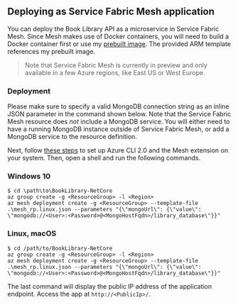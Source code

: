 ## Deploying as Service Fabric Mesh application
You can deploy the Book Library API as a microservice in Service Fabric Mesh. Since Mesh makes use of Docker containers, you will need to build a Docker container first or use my [prebuilt image](https://hub.docker.com/r/joergjo/booklibrary-netcore/). The provided ARM template references my prebuilt image.

> Note that Service Fabric Mesh is currently in preview and only available in a few Azure regions, like East US or West Europe.

### Deployment
Please make sure to specify a valid MongoDB connection string as an inline JSON parameter in the command shown below. Note that the Service Fabric Mesh resource does _not_ include a MongoDB service. You will either need to have a running MongoDB instance outside of Service Fabric Mesh, or add a MongoDB service to the resource definition. 

Next, follow [these steps](https://docs.microsoft.com/en-us/azure/service-fabric-mesh/service-fabric-mesh-howto-setup-cli) to set up Azure CLI 2.0 and the Mesh extension on your system. Then, open a shell and run the following commands. 

### Windows 10 
```
$ cd \path\to\BookLibrary-NetCore
az group create -g <ResourceGroup> -l <Region> 
az mesh deployment create -g <ResourceGroup> --template-file .\mesh_rp.linux.json --parameters "{\"mongoUrl\": {\"value\": \"mongodb://<User>:<Password>@<MongoHostFqdn>/library_database\"}}"
```

### Linux, macOS
```
$ cd /path/to/BookLibrary-NetCore
az group create -g <ResourceGroup> -l <Region> 
az mesh deployment create -g <ResourceGroup> --template-file .\mesh_rp.linux.json --parameters "{\"mongoUrl\": {\"value\": \"mongodb://<User>:<Password>@<MongoHostFqdn>/library_database\"}}"
``` 

The last command will display the public IP address of the application endpoint. Access the app at `http://<PublicIp>/`.

